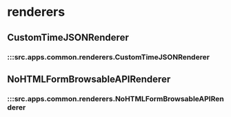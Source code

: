 # renderers

## CustomTimeJSONRenderer

### :::src.apps.common.renderers.CustomTimeJSONRenderer

## NoHTMLFormBrowsableAPIRenderer

### :::src.apps.common.renderers.NoHTMLFormBrowsableAPIRenderer

